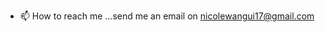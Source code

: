- 📫 How to reach me ...send me an email on nicolewangui17@gmail.com

<!---
Nicolewangui/Nicolewangui is a ✨ special ✨ repository because its `README.md` (this file) appears on your GitHub profile.
You can click the Preview link to take a look at your changes.
--->
